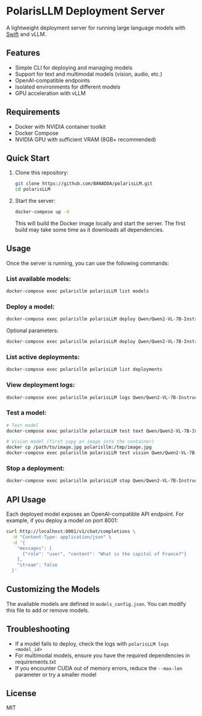 # PolarisLLM Deployment Server

A lightweight deployment server for running large language models with [Swift](https://github.com/modelscope/swift) and vLLM.

## Features

- Simple CLI for deploying and managing models
- Support for text and multimodal models (vision, audio, etc.)
- OpenAI-compatible endpoints
- Isolated environments for different models
- GPU acceleration with vLLM

## Requirements

- Docker with NVIDIA container toolkit
- Docker Compose
- NVIDIA GPU with sufficient VRAM (8GB+ recommended)

## Quick Start

1. Clone this repository:
   ```bash
   git clone https://github.com/BANADDA/polarisLLM.git
   cd polarisLLM
   ```

2. Start the server:
   ```bash
   docker-compose up -d
   ```
   
   This will build the Docker image locally and start the server. 
   The first build may take some time as it downloads all dependencies.

## Usage

Once the server is running, you can use the following commands:

### List available models:
```bash
docker-compose exec polarisllm polarisLLM list models
```

### Deploy a model:
```bash
docker-compose exec polarisllm polarisLLM deploy Qwen/Qwen2-VL-7B-Instruct
```

Optional parameters:
```bash
docker-compose exec polarisllm polarisLLM deploy Qwen/Qwen2-VL-7B-Instruct --gpu 0 --max-len 4096 --port 8005
```

### List active deployments:
```bash
docker-compose exec polarisllm polarisLLM list deployments
```

### View deployment logs:
```bash
docker-compose exec polarisllm polarisLLM logs Qwen/Qwen2-VL-7B-Instruct
```

### Test a model:
```bash
# Text model
docker-compose exec polarisllm polarisLLM test text Qwen/Qwen2-VL-7B-Instruct

# Vision model (first copy an image into the container)
docker cp /path/to/image.jpg polarisllm:/tmp/image.jpg
docker-compose exec polarisllm polarisLLM test vision Qwen/Qwen2-VL-7B-Instruct /tmp/image.jpg
```

### Stop a deployment:
```bash
docker-compose exec polarisllm polarisLLM stop Qwen/Qwen2-VL-7B-Instruct
```

## API Usage

Each deployed model exposes an OpenAI-compatible API endpoint. For example, if you deploy a model on port 8001:

```bash
curl http://localhost:8001/v1/chat/completions \
  -H "Content-Type: application/json" \
  -d '{
    "messages": [
      {"role": "user", "content": "What is the capital of France?"}
    ],
    "stream": false
  }'
```

## Customizing the Models

The available models are defined in `models_config.json`. You can modify this file to add or remove models.

## Troubleshooting

- If a model fails to deploy, check the logs with `polarisLLM logs <model_id>`
- For multimodal models, ensure you have the required dependencies in requirements.txt
- If you encounter CUDA out of memory errors, reduce the `--max-len` parameter or try a smaller model

## License

MIT
